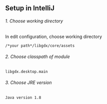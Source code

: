 
## Setup in IntelliJ

###### 1. Choose working directory

In edit configuration, choose working directory

`/*your path*/libgdx/core/assets`

###### 2. Choose classpath of module

`libgdx.desktop.main`


###### 3. Choose JRE version

`Java version 1.8`
